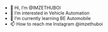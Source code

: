 - 👋 Hi, I’m @IMZETHUBOI
- 👀 I’m interested in Vehicle Automation 
- 🌱 I’m currently learning BE Automobile 
- 📫 How to reach me Instagram @imzethuboi

<!---
IMZETHUBOI/IMZETHUBOI is a ✨ special ✨ repository because its `README.md` (this file) appears on your GitHub profile.
You can click the Preview link to take a look at your changes.
--->
